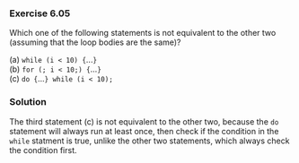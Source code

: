 ### Exercise 6.05
Which one of the following statements is not equivalent to the other two
(assuming that the loop bodies are the same)?

(a) `while (i < 10) {`...`}`  
(b) `for (; i < 10;) {`...`}`  
(c) `do {`...`} while (i < 10);`

### Solution
The third statement (c) is not equivalent to the other two, because the `do`
statement will always run at least once, then check if the condition in the
`while` statment is true, unlike the other two statements, which always check
the condition first.
